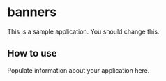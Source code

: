 # banners

This is a sample application. You should change this.

## How to use

Populate information about your application here.
